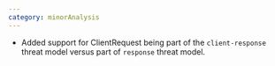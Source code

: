```yaml
---
category: minorAnalysis
---
```

* Added support for ClientRequest being part of the `client-response` threat model versus part of `response` threat model.

